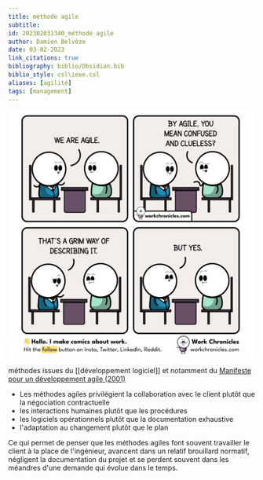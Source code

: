 ```yaml
---
title: méthode agile
subtitle:
id: 202302031340_méthode agile
author: Damien Belvèze
date: 03-02-2023
link_citations: true
bibliography: biblio/Obsidian.bib
biblio_style: csl\ieee.csl
aliases: [agilité]
tags: [management]
---
```


![](images/methode_agile.png)

méthodes issues du [[développement logiciel]] et notamment du [Manifeste pour un développement agile (2001)](http://agilemanifesto.org/iso/fr/manifesto.html)

- Les méthodes agiles privilégient la collaboration avec le client plutôt que la négociation contractuelle
- les interactions humaines plutôt que les procédures
- les logiciels opérationnels plutôt que la documentation exhaustive
- l'adaptation au changement plutôt que le plan

Ce qui permet de penser que les méthodes agiles font souvent travailler le client à la place de l'ingénieur, avancent dans un relatif brouillard normatif, négligent la documentation du projet et se perdent souvent dans les méandres d'une demande qui évolue dans le temps. 

